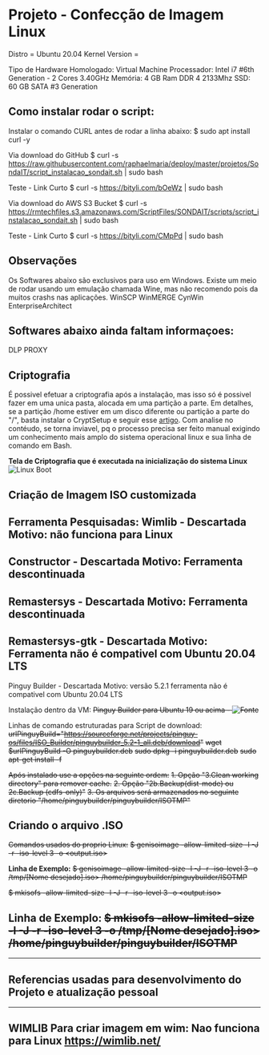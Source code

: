# Projeto - Confecção de Imagem Linux

Distro = Ubuntu 20.04
Kernel Version = 

Tipo de Hardware Homologado: Virtual Machine
Processador: Intel i7 #6th Generation - 2 Cores 3.40GHz
Memória: 4 GB Ram DDR 4 2133Mhz
SSD: 60 GB SATA #3 Generation


## Como instalar rodar o script:

Instalar o comando CURL antes de rodar a linha abaixo:
$ sudo apt install curl -y

Via download do GitHub
$ curl -s https://raw.githubusercontent.com/raphaelmaria/deploy/master/projetos/SondaIT/script_instalacao_sondait.sh | sudo bash

Teste - Link Curto
$ curl -s https://bityli.com/bOeWz | sudo bash

Via download do AWS S3 Bucket
$ curl -s https://rmtechfiles.s3.amazonaws.com/ScriptFiles/SONDAIT/scripts/script_instalacao_sondait.sh | sudo bash

Teste - Link Curto 
$ curl -s https://bityli.com/CMpPd | sudo bash
## Observações
Os Softwares abaixo são exclusivos para uso em Windows.
Existe um meio de rodar usando um emulação chamada Wine, mas não recomendo pois da muitos crashs nas aplicações.
WinSCP
WinMERGE
CynWin
EnterpriseArchitect

## Softwares abaixo ainda faltam informaçoes:
DLP
PROXY


## Criptografia

É possivel efetuar a criptografia após a instalação, mas isso só é possivel fazer em uma unica pasta, alocada em uma partição a parte.
Em detalhes, se a partição /home estiver em um disco diferente ou partição a parte do "/", basta instalar o CryptSetup e seguir esse [artigo](https://linuxdicasesuporte.blogspot.com/2019/11/criptografar-sua-particao-home-no.html).
Com analise no contéudo, se torna inviavel, pq o processo precisa ser feito manual exigindo um conhecimento mais amplo do sistema operacional linux e sua linha de comando em Bash.

**Tela de Criptografia que é executada na inicialização do sistema Linux**
![Linux Boot](https://imgur.com/a/7CKO3sL)


## Criação de Imagem ISO customizada

**Ferramenta Pesquisadas:**
Wimlib - Descartada
Motivo: não funciona para Linux
--
Constructor - Descartada
Motivo: Ferramenta descontinuada
--
Remastersys - Descartada
Motivo: Ferramenta descontinuada
--
Remastersys-gtk - Descartada
Motivo: Ferramenta não é compativel com Ubuntu 20.04 LTS
--
Pinguy Builder - Descartada
Motivo: versão 5.2.1 ferramenta não é compativel com Ubuntu 20.04 LTS

Instalação dentro da VM:
~~Pinguy Builder para Ubuntu 19 ou acima - ![Fonte](https://www.edivaldobrito.com.br/iso-personalizada-do-ubuntu/)~~

Linhas de comando estruturadas para Script de download:
~~urlPinguyBuild="https://sourceforge.net/projects/pinguy-os/files/ISO_Builder/pinguybuilder_5.2-1_all.deb/download"~~
~~wget $urlPinguyBuild -O pinguybuilder.deb~~
~~sudo dpkg -i pinguybuilder.deb~~
~~sudo apt-get install -f~~

~~Após instalado use a opções na seguinte ordem:~~
~~1. Opção "3.Clean working directory" para remover cache.~~
~~2. Opção "2b.Backup(dist-mode) ou 2c.Backup (cdfs-only)"~~
~~3. Os arquivos será armazenados no seguinte diretorio "/home/pinguybuilder/pinguybuilder/ISOTMP"~~

## Criando o arquivo .ISO
~~Comandos usados do proprio Linux:~~
~~$ genisoimage -allow-limited-size -l -J -r -iso-level 3 -o <output.iso> <source file or directory>~~

**Linha de Exemplo:**
~~$ genisoimage -allow-limited-size -l -J -r -iso-level 3 -o /tmp/[Nome desejado].iso> /home/pinguybuilder/pinguybuilder/ISOTMP~~

~~$ mkisofs -allow-limited-size -l -J -r -iso-level 3 -o <output.iso> <source file or directory>~~

**Linha de Exemplo:**
~~$ mkisofs -allow-limited-size -l -J -r -iso-level 3 -o /tmp/[Nome desejado].iso> /home/pinguybuilder/pinguybuilder/ISOTMP~~
--
------------------------------------------------------
## Referencias usadas para desenvolvimento do Projeto e atualização pessoal
-------------------------------------------------------
WIMLIB
Para criar imagem em wim:
Nao funciona para Linux
https://wimlib.net/
-------------------------------------------------------

